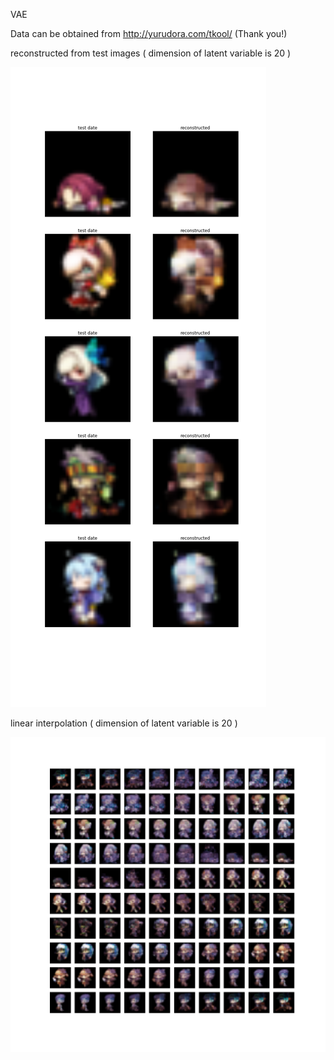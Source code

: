 VAE

Data can be obtained from http://yurudora.com/tkool/  (Thank you!)

reconstructed from test images ( dimension of latent variable is 20 )

<img src="https://github.com/mrkmakr/VAE_yurudora/blob/master/sv_actor_reconstructed_vae.png" alt="a" title="a">

linear interpolation ( dimension of latent variable is 20 )

<img src="https://github.com/mrkmakr/VAE_yurudora/blob/master/sv_actor_interpolation_vae.png" alt="a" title="a">


